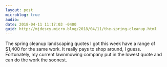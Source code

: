 ```yaml
---
layout: post
microblog: true
audio: 
date: 2018-04-11 11:17:03 -0400
guid: http://mjdescy.micro.blog/2018/04/11/the-spring-cleanup.html
---
```

The spring cleanup landscaping quotes I got this week have a range of $1,400 for the same work. It really pays to shop around, I guess.  Fortunately, my current lawnmowing company put in the lowest quote and can do the work the soonest.
